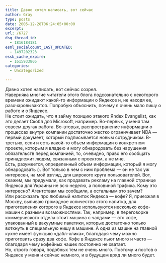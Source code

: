 ```yaml
---
title: Давно хотел написать, вот сейчас
author: Gray
type: posts
date: 2005-12-28T06:24:05+00:00
excerpt:
url: /6727
dsq_thread_id:
  - 1816184181
esml_socialcount_LAST_UPDATED:
  - 1497202323
essb_cache_expire:
  - 1615933805
categories:
  - Uncategorized

---
```








Давно хотел написать, вот сейчас созрел.  
Наверняка многие читатели этого блога подсознательно с некоторого времени ожидают какой-то информации о Яндексе и, не находя ее, разочаровываются. Попробую объяснить, почему я очень мало пишу о работе и о Яндексе.  
Не стоит ожидать, что я займу позицию этакого Яndex Evangelist, как это делает Скобл для Microsoft, например. Во-первых, у меня там совсем другая работа. Во-вторых, распространение информации о процессах внутри компании достаточно жестко ограничивает NDA &#8212; первый документ, который подписывается новым сотрудником. В-третьих, если и есть какой-то объем информации о конкретном проекте, которым я владею и могу обнародовать без нарушения обязательств перед компанией, то, очевидно, право его сообщать принадлежит людям, связанным с проектом, а не мне.  
Есть, разумеется, определенный объем информации, который я могу обнародовать :). Вот только в чем с ним проблема &#8212; он не так уж интересен, на мой взгляд, для широкого круга пользователей. Вот, скажем, мы придумали, как продавать рекламу на главной странице Яндекса для Украины не всю неделю, а половиной трафика. Кому это интересно? Агентствам мы сообщили, а остальным это зачем?  
Или рассказать про любимый напиток Яндекса &#8212; кофе? Я, приезжая в Москву, выпиваю громадное количество этого напитка, для приготовления которого в Яндексе используются несколько кофе-машин с разными возможностями. Так, например, в переговорке коммерческого отдела стоит машина с чалдами &#8212; это кофе, упакованный в вакуумные пакетики, которые достаточно только воткнуть в специальную нишу в машине. А одна из машин на главной кухне имеет функцию &#171;дабл-клика&#187;, благодаря чему можно приготовить сразу два кофе. Кофе в Яндексе пьют много и часто &#8212; благодаря чему кофейных чашек постоянно не хватает.  
Но, строго говоря, подобных тем не очень много. Поэтому и постов о Яндексе у меня и сейчас немного, и в будущем вряд ли много будет.